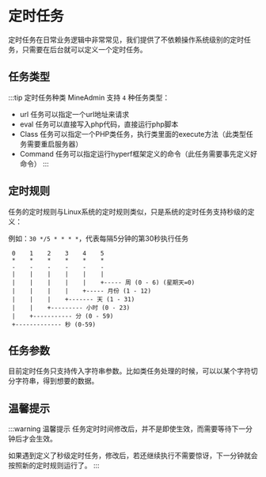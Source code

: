# 定时任务

定时任务在日常业务逻辑中非常常见，我们提供了不依赖操作系统级别的定时任务，只需要在后台就可以定义一个定时任务。

## 任务类型
:::tip 定时任务种类
MineAdmin 支持 `4` 种任务类型：

- url 任务可以指定一个url地址来请求
- eval 任务可以直接写入php代码，直接运行php脚本
- Class 任务可以指定一个PHP类任务，执行类里面的execute方法（此类型任务需要重启服务器）
- Command 任务可以指定运行hyperf框架定义的命令（此任务需要事先定义好命令）
:::

## 定时规则
任务的定时规则与Linux系统的定时规则类似，只是系统的定时任务支持秒级的定义：

例如：`30 */5 * * * *`，代表每隔5分钟的第30秒执行任务
```
 0    1    2    3    4    5
 *    *    *    *    *    *
 -    -    -    -    -    -
 |    |    |    |    |    |
 |    |    |    |    |    +----- 周 (0 - 6) (星期天=0)
 |    |    |    |    +----- 月份 (1 - 12)
 |    |    |    +------- 天 (1 - 31)
 |    |    +--------- 小时 (0 - 23)
 |    +----------- 分 (0 - 59)
 +------------- 秒 (0-59)
 ```

## 任务参数
目前定时任务只支持传入字符串参数。比如类任务处理的时候，可以以某个字符切分字符串，得到想要的数据。

## 温馨提示

:::warning 温馨提示
任务定时时间修改后，并不是即使生效，而需要等待下一分钟后才会生效。

如果遇到定义了秒级定时任务，修改后，若还继续执行不需要惊讶，下一分钟就会按照新的定时规则运行了。
:::

